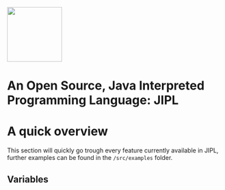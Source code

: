 <img src="https://user-images.githubusercontent.com/77677018/194699224-4443d04d-8743-40c4-9c7d-641fff2f7c50.png" width="128">

# An Open Source, Java Interpreted Programming Language: JIPL

# A quick overview
This section will quickly go trough every feature currently available in JIPL, further examples can be found in the `/src/examples` folder.

## Variables
